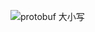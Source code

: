 
![protobuf 大小写](https://img-blog.csdnimg.cn/2bbcf8d4a7ef42078e7bead0c8c8c062.png?x-oss-process=image/watermark,type_d3F5LXplbmhlaQ,shadow_50,text_Q1NETiBAZ3JwYy1nb-a6kOeggeWJluaekOS4juWunuaImCDlm77mlofkuJPmoI8=,size_20,color_FFFFFF,t_70,g_se,x_16#pic_center)
